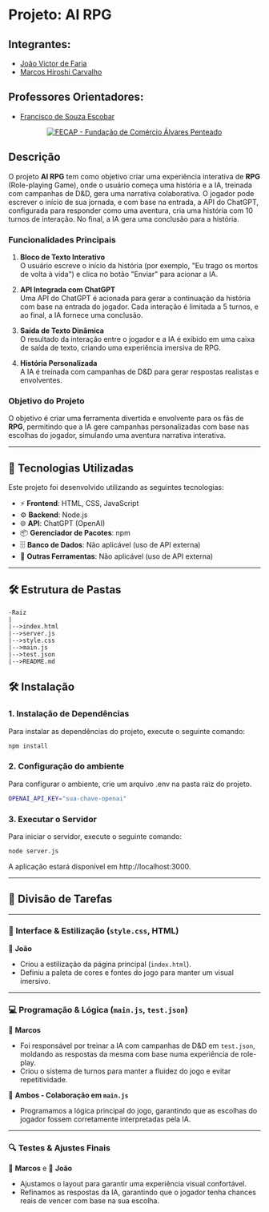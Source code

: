 # Projeto: AI RPG

## Integrantes:
- [João Victor de Faria](https://www.linkedin.com/in/joaovictordefaria/)
- [Marcos Hiroshi Carvalho](https://www.linkedin.com/in/marcos-hiroshi-033423339/)

## Professores Orientadores:
- [Francisco de Souza Escobar](https://www.linkedin.com/in/francisco-escobar/)

<p align="center">
  <a href="https://www.fecap.br/"><img src="https://encrypted-tbn0.gstatic.com/images?q=tbn:ANd9GcRhZPrRa89Kma0ZZogxm0pi-tCn_TLKeHGVxywp-LXAFGR3B1DPouAJYHgKZGV0XTEf4AE&usqp=CAU" alt="FECAP - Fundação de Comércio Álvares Penteado" border="0"></a>
</p>

## Descrição

O projeto **AI RPG** tem como objetivo criar uma experiência interativa de **RPG** (Role-playing Game), onde o usuário começa uma história e a IA, treinada com campanhas de D&D, gera uma narrativa colaborativa. O jogador pode escrever o início de sua jornada, e com base na entrada, a API do ChatGPT, configurada para responder como uma aventura, cria uma história com 10 turnos de interação. No final, a IA gera uma conclusão para a história.

### Funcionalidades Principais
1. **Bloco de Texto Interativo**  
   O usuário escreve o início da história (por exemplo, "Eu trago os mortos de volta à vida") e clica no botão "Enviar" para acionar a IA.

2. **API Integrada com ChatGPT**  
   Uma API do ChatGPT é acionada para gerar a continuação da história com base na entrada do jogador. Cada interação é limitada a 5 turnos, e ao final, a IA fornece uma conclusão.

3. **Saída de Texto Dinâmica**  
   O resultado da interação entre o jogador e a IA é exibido em uma caixa de saída de texto, criando uma experiência imersiva de RPG.

4. **História Personalizada**  
   A IA é treinada com campanhas de D&D para gerar respostas realistas e envolventes.

### Objetivo do Projeto
O objetivo é criar uma ferramenta divertida e envolvente para os fãs de **RPG**, permitindo que a IA gere campanhas personalizadas com base nas escolhas do jogador, simulando uma aventura narrativa interativa.

---

## 🚀 Tecnologias Utilizadas
Este projeto foi desenvolvido utilizando as seguintes tecnologias:

- ⚡ **Frontend**: HTML, CSS, JavaScript
- ⚙ **Backend**: Node.js
- 🌐 **API**: ChatGPT (OpenAI)
- 📦 **Gerenciador de Pacotes**: npm
- 🗄 **Banco de Dados**: Não aplicável (uso de API externa)
- 🔧 **Outras Ferramentas**: Não aplicável (uso de API externa)

---

## 🛠 Estrutura de Pastas

```plaintext
-Raiz
|
|-->index.html
|-->server.js
|-->style.css
|-->main.js
|-->test.json
|-->README.md
```

## 🛠 Instalação

### 1. **Instalação de Dependências**

Para instalar as dependências do projeto, execute o seguinte comando:

```bash
npm install
```

### 2. **Configuração do ambiente**

Para configurar o ambiente, crie um arquivo .env na pasta raiz do projeto.

```bash
OPENAI_API_KEY="sua-chave-openai"
```

### 3. **Executar o Servidor**

Para iniciar o servidor, execute o seguinte comando:
```bash
node server.js
```

A aplicação estará disponível em http://localhost:3000.

---

## 🔧 Divisão de Tarefas  

---

### 🎨 Interface & Estilização (`style.css`, HTML)  

📌 **João**  
- Criou a estilização da página principal (`index.html`).  
- Definiu a paleta de cores e fontes do jogo para manter um visual imersivo.  

---

### 💻 Programação & Lógica (`main.js`, `test.json`)  


📌 **Marcos**  
- Foi responsável por treinar a IA com campanhas de D&D em `test.json`, moldando as respostas da mesma com base numa experiência de role-play.  
- Criou o sistema de turnos para manter a fluidez do jogo e evitar repetitividade.

📌 **Ambos - Colaboração em `main.js`**  
- Programamos a lógica principal do jogo, garantindo que as escolhas do jogador fossem corretamente interpretadas pela IA.   

---

### 🔍 Testes & Ajustes Finais  

📌 **Marcos** e 📌 **João**  
- Ajustamos o layout para garantir uma experiência visual confortável.  
- Refinamos as respostas da IA, garantindo que o jogador tenha chances reais de vencer com base na sua escolha.

